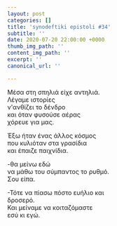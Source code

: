 ```yaml
---
layout: post
categories: []
title: 'synodeftiki epistoli #34'
subtitle: ''
date: 2020-07-20 22:00:00 +0000
thumb_img_path: ''
content_img_path: ''
excerpt: ''
canonical_url: ''

---
```

Μέσα στη σπηλιά είχε αντηλιά.  
Λέγαμε ιστορίες  
ν'ανθίζει το δένδρο  
και όταν φυσούσε αέρας  
χόρευε για μας.

Έξω ήταν ένας άλλος κόσμος  
που κυλιόταν στα γρασίδια  
και έπαιζε παιχνίδια.

\-θα μείνω εδώ  
να μάθω του σύμπαντος το ρυθμό.  
Σου είπα.

\-Τότε να πίασω πόστο ευήλιο και  
δροσερό.  
Και μείναμε να κοιταζόμαστε  
εσύ κι εγώ.